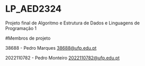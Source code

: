 # LP_AED2324
Projeto final de Algoritmo e Estrutura de Dados e Linguagens de Programação 1

#Membros de projeto

38688 - Pedro Marques 38688@ufp.edu.pt

2022110782 - Pedro Monteiro 2022110782@ufp.edu.pt
